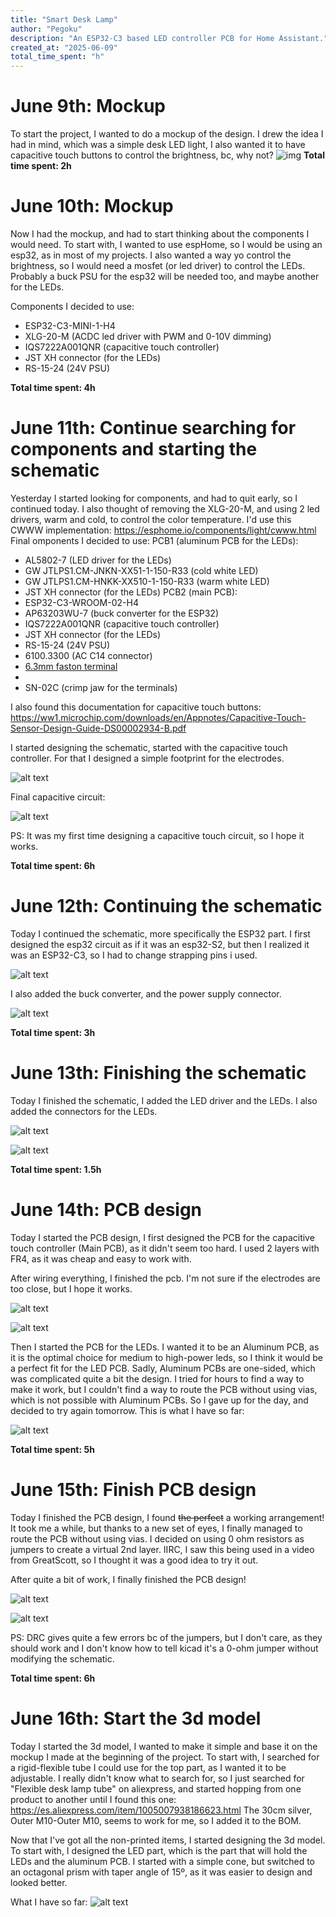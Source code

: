 ```yaml
---
title: "Smart Desk Lamp"
author: "Pegoku"
description: "An ESP32-C3 based LED controller PCB for Home Assistant."
created_at: "2025-06-09"
total_time_spent: "h"
---
```


# June 9th: Mockup
To start the project, I wanted to do a mockup of the design.
I drew the idea I had in mind, which was a simple desk LED light, I also wanted it to have capacitive touch buttons to control the brightness, bc, why not?
![img](assets/mockup.png)
**Total time spent: 2h**

# June 10th: Mockup
Now I had the mockup, and had to start thinking about the components I would need.
To start with, I wanted to use espHome, so I would be using an esp32, as in most of my projects.
I also wanted a way yo control the brightness, so I would need a mosfet (or led driver) to control the LEDs.
Probably a buck PSU for the esp32 will be needed too, and maybe another for the LEDs.

Components I decided to use:
- ESP32-C3-MINI-1-H4
- XLG-20-M (ACDC led driver with PWM and 0-10V dimming)
- IQS7222A001QNR (capacitive touch controller)
- JST XH connector (for the LEDs)
- RS-15-24 (24V PSU)

**Total time spent: 4h**

# June 11th: Continue searching for components and starting the schematic
Yesterday I started looking for components, and had to quit early, so I continued today.
I also thought of removing the XLG-20-M, and using 2 led drivers, warm and cold, to control the color temperature. I'd use this CWWW implementation: https://esphome.io/components/light/cwww.html
Final omponents I decided to use:
PCB1 (aluminum PCB for the LEDs):
- AL5802-7 (LED driver for the LEDs)
- GW JTLPS1.CM-JNKN-XX51-1-150-R33 (cold white LED)
- GW JTLPS1.CM-HNKK-XX510-1-150-R33 (warm white LED)
- JST XH connector (for the LEDs)
PCB2 (main PCB):
- ESP32-C3-WROOM-02-H4
- AP63203WU-7 (buck converter for the ESP32)
- IQS7222A001QNR (capacitive touch controller)
- JST XH connector (for the LEDs)
- RS-15-24 (24V PSU)
- 6100.3300 (AC C14 connector)
- [6.3mm faston terminal](https://es.aliexpress.com/item/1005007347459855.html)
- 
- SN-02C (crimp jaw for the terminals)

I also found this documentation for capacitive touch buttons: https://ww1.microchip.com/downloads/en/Appnotes/Capacitive-Touch-Sensor-Design-Guide-DS00002934-B.pdf

I started designing the schematic, started with the capacitive touch controller. For that I designed a simple footprint for the electrodes.

![alt text](assets/image2.png)

Final capacitive circuit:

![alt text](assets/image.png)

PS: It was my first time designing a capacitive touch circuit, so I hope it works.

**Total time spent: 6h**

# June 12th: Continuing the schematic
Today I continued the schematic, more specifically the ESP32 part.
I first designed the esp32 circuit as if it was an esp32-S2, but then I realized it was an ESP32-C3, so I had to change strapping pins i used.

![alt text](<assets/image copy.png>)

I also added the buck converter, and the power supply connector.

![alt text](<assets/image copy 2.png>)

**Total time spent: 3h**

# June 13th: Finishing the schematic
Today I finished the schematic, I added the LED driver and the LEDs. I also added the connectors for the LEDs.

![alt text](<assets/image copy 3.png>)

![alt text](<assets/image copy 4.png>)

**Total time spent: 1.5h**

# June 14th: PCB design
Today I started the PCB design, I first designed the PCB for the capacitive touch controller (Main PCB), as it didn't seem too hard. I used 2 layers with FR4, as it was cheap and easy to work with.

After wiring everything, I finished the pcb. I'm not sure if the electrodes are too close, but I hope it works.

![alt text](<assets/image copy 6.png>)

![alt text](<assets/image copy 5.png>)

Then I started the PCB for the LEDs. I wanted it to be an Aluminum PCB, as it is the optimal choice for medium to high-power leds, so I think it would be a perfect fit for the LED PCB. Sadly, Aluminum PCBs are one-sided, which was complicated quite a bit the design.
I tried for hours to find a way to make it work, but I couldn't find a way to route the PCB without using vias, which is not possible with Aluminum PCBs. So I gave up for the day, and decided to try again tomorrow.
This is what I have so far: 

![alt text](<assets/image copy 7.png>)

**Total time spent: 5h**


# June 15th: Finish PCB design
Today I finished the PCB design, I found ~~the perfect~~ a working arrangement!
It took me a while, but thanks to a new set of eyes, I finally managed to route the PCB without using vias.
I decided on using 0 ohm resistors as jumpers to create a virtual 2nd layer. IIRC, I saw this being used in a video from GreatScott, so I thought it was a good idea to try it out.

After quite a bit of work, I finally finished the PCB design!

![alt text](<assets/image copy 8.png>)

![alt text](<assets/image copy 9.png>)

PS: DRC gives quite a few errors bc of the jumpers, but I don't care, as they should work and I don't know how to tell kicad it's a 0-ohm jumper without modifying the schematic.

**Total time spent: 6h**

# June 16th: Start the 3d model
Today I started the 3d model, I wanted to make it simple and base it on the mockup I made at the beginning of the project.
To start with, I searched for a rigid-flexible tube I could use for the top part, as I wanted it to be adjustable. I really didn't know what to search for, so I just searched for "Flexible desk lamp tube" on aliexpress, and started hopping from one product to another until I found this one: https://es.aliexpress.com/item/1005007938186623.html The 30cm silver, Outer M10-Outer M10, seems to work for me, so I added it to the BOM.

Now that I've got all the non-printed items, I started designing the 3d model.
To start with, I designed the LED part, which is the part that will hold the LEDs and the aluminum PCB. I started with a simple cone, but switched to an octagonal prism with taper angle of 15º, as it was easier to design and looked better.

What I have so far:
![alt text](<assets/image copy 10.png>)


